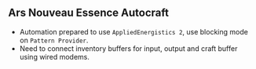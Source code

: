 ## Ars Nouveau Essence Autocraft

- Automation prepared to use `AppliedEnergistics 2`, use blocking mode on `Pattern Provider`.
- Need to connect inventory buffers for input, output and craft buffer using wired modems.
